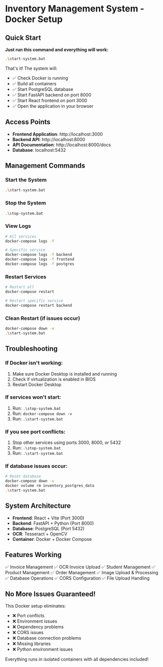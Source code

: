 # Inventory Management System - Docker Setup

## Quick Start

**Just run this command and everything will work:**

```bash
.\start-system.bat
```

That's it! The system will:
- ✅ Check Docker is running
- ✅ Build all containers
- ✅ Start PostgreSQL database
- ✅ Start FastAPI backend on port 8000
- ✅ Start React frontend on port 3000
- ✅ Open the application in your browser

## Access Points

- **Frontend Application**: http://localhost:3000
- **Backend API**: http://localhost:8000
- **API Documentation**: http://localhost:8000/docs
- **Database**: localhost:5432

## Management Commands

### Start the System
```bash
.\start-system.bat
```

### Stop the System
```bash
.\stop-system.bat
```

### View Logs
```bash
# All services
docker-compose logs -f

# Specific service
docker-compose logs -f backend
docker-compose logs -f frontend
docker-compose logs -f postgres
```

### Restart Services
```bash
# Restart all
docker-compose restart

# Restart specific service
docker-compose restart backend
```

### Clean Restart (if issues occur)
```bash
docker-compose down -v
.\start-system.bat
```

## Troubleshooting

### If Docker isn't working:
1. Make sure Docker Desktop is installed and running
2. Check if virtualization is enabled in BIOS
3. Restart Docker Desktop

### If services won't start:
1. Run: `.\stop-system.bat`
2. Run: `docker-compose down -v`
3. Run: `.\start-system.bat`

### If you see port conflicts:
1. Stop other services using ports 3000, 8000, or 5432
2. Run: `.\stop-system.bat`
3. Run: `.\start-system.bat`

### If database issues occur:
```bash
# Reset database
docker-compose down -v
docker volume rm inventory_postgres_data
.\start-system.bat
```

## System Architecture

- **Frontend**: React + Vite (Port 3000)
- **Backend**: FastAPI + Python (Port 8000)
- **Database**: PostgreSQL (Port 5432)
- **OCR**: Tesseract + OpenCV
- **Container**: Docker + Docker Compose

## Features Working

✅ Invoice Management
✅ OCR Invoice Upload
✅ Student Management
✅ Product Management
✅ Order Management
✅ Image Upload & Processing
✅ Database Operations
✅ CORS Configuration
✅ File Upload Handling

## No More Issues Guaranteed!

This Docker setup eliminates:
- ❌ Port conflicts
- ❌ Environment issues
- ❌ Dependency problems
- ❌ CORS issues
- ❌ Database connection problems
- ❌ Missing libraries
- ❌ Python environment issues

Everything runs in isolated containers with all dependencies included!
